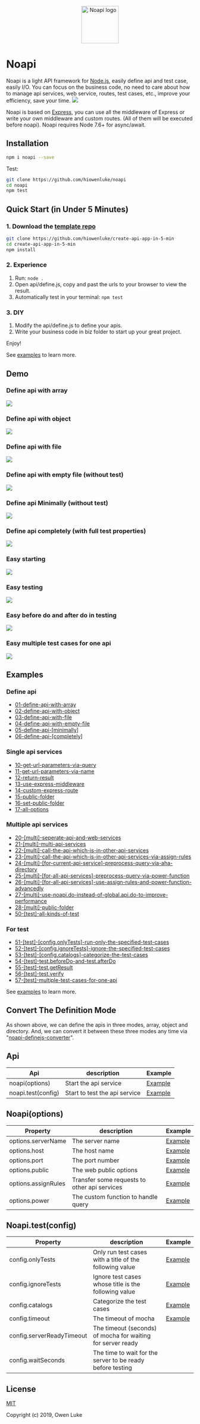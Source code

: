 <p align="center"><img width="100" src="https://raw.githubusercontent.com/hiowenluke/noapi/master/doc/images/logo.png" alt="Noapi logo" /></p>


# Noapi

Noapi is a light API framework for [Node.js](https://nodejs.org), easily define api and test case, easily I/O. You can focus on the business code, no need to care about how to manage api services, web service, routes, test cases, etc., improve your efficiency, save your time.
![](https://github.com/hiowenluke/noapi/blob/master/doc/images/demo0.jpg?raw=true)



Noapi is based on [Express](https://expressjs.com), you can use all the middleware of Express or write your own middleware and custom routes. (All of them will be executed before noapi). Noapi requires Node 7.6+ for async/await.



## Installation

```sh
npm i noapi --save
```

Test:
```sh
git clone https://github.com/hiowenluke/noapi
cd noapi
npm test
```



## Quick Start (in Under 5 Minutes)

### 1. Download the [template repo](https://github.com/hiowenluke/create-api-app-in-5-min)

```sh
git clone https://github.com/hiowenluke/create-api-app-in-5-min
cd create-api-app-in-5-min
npm install
```



### 2. Experience

1) Run: `node .`
2) Open api/define.js, copy and past the urls to your browser to view the result.
3) Automatically test in your terminal: `npm test`



### 3. DIY

1) Modify the api/define.js to define your apis.
2) Write your business code in biz folder to start up your great project. 

Enjoy!



See [examples](https://github.com/hiowenluke/noapi/tree/master/examples) to learn more.



## Demo

### Define api with array

![](https://github.com/hiowenluke/noapi/blob/master/doc/images/demo1.jpg?raw=true)



### Define api with object

![](https://github.com/hiowenluke/noapi/blob/master/doc/images/demo2.jpg?raw=true)



### Define api with file

![](https://github.com/hiowenluke/noapi/blob/master/doc/images/demo3.jpg?raw=true)



### Define api with empty file (without test)

![](https://github.com/hiowenluke/noapi/blob/master/doc/images/demo4.jpg?raw=true)



### Define api Minimally (without test)

![](https://github.com/hiowenluke/noapi/blob/master/doc/images/demo5.jpg?raw=true)



### Define api completely (with full test properties)

![](https://github.com/hiowenluke/noapi/blob/master/doc/images/demo6.jpg?raw=true)



### Easy starting

![](https://github.com/hiowenluke/noapi/blob/master/doc/images/demo7.jpg?raw=true)



### Easy testing

![](https://github.com/hiowenluke/noapi/blob/master/doc/images/demo8.jpg?raw=true)



### Easy before do and after do in testing

![](https://github.com/hiowenluke/noapi/blob/master/doc/images/demo9.jpg?raw=true)



### Easy multiple test cases for one api

![](https://github.com/hiowenluke/noapi/blob/master/doc/images/demo10.jpg?raw=true)



## Examples

### Define api

* [01-define-api-with-array](./examples/01-define-api-with-array)
* [02-define-api-with-object](./examples/02-define-api-with-object)
* [03-define-api-with-file](./examples/03-define-api-with-file)
* [04-define-api-with-empty-file](./examples/04-define-api-with-empty-file)
* [05-define-api-[minimally]](./examples/05-define-api-[minimally])
* [06-define-api-[completely]](./examples/06-define-api-[completely])



### Single api services

* [10-get-url-parameters-via-query](./examples/10-get-url-parameters-via-query)
* [11-get-url-parameters-via-name](./examples/11-get-url-parameters-via-name)
* [12-return-result](./examples/12-return-result)
* [13-use-express-middleware](./examples/13-use-express-middleware)
* [14-custom-express-route](./examples/14-custom-express-route)
* [15-public-folder](./examples/15-public-folder)
* [16-set-public-folder](./examples/16-set-public-folder)
* [17-all-options](./examples/17-all-options)



### Multiple api services

* [20-[multi]-seperate-api-and-web-services](./examples/20-[multi]-seperate-api-and-web-services)
* [21-[multi]-multi-api-services](./examples/21-[multi]-multi-api-services)
* [22-[multi]-call-the-api-which-is-in-other-api-services](./examples/22-[multi]-call-the-api-which-is-in-other-api-services)
* [23-[multi]-call-the-api-which-is-in-other-api-services-via-assign-rules](./examples/23-[multi]-call-the-api-which-is-in-other-api-services-via-assign-rules)
* [24-[multi]-[for-current-api-service]-preprocess-query-via-aha-directory](./examples/24-[multi]-[for-current-api-service]-preprocess-query-via-aha-directory)
* [25-[multi]-[for-all-api-services]-preprocess-query-via-power-function](./examples/25-[multi]-[for-all-api-services]-preprocess-query-via-power-function)
* [26-[multi]-[for-all-api-services]-use-assign-rules-and-power-function-advancedly](./examples/26-[multi]-[for-all-api-services]-use-assign-rules-and-power-function-advancedly)
* [27-[multi]-use-noapi.do-instead-of-global.api.do-to-improve-performance](./examples/27-[multi]-use-noapi.do-instead-of-global.api.do-to-improve-performance)
* [28-[multi]-public-folder](./examples/28-[multi]-public-folder)
* [50-[test]-all-kinds-of-test](./examples/50-[test]-all-kinds-of-test)



### For test

* [51-[test]-[config.onlyTests]-run-only-the-specified-test-cases](./examples/51-[test]-[config.onlyTests]-run-only-the-specified-test-cases)
* [52-[test]-[config.ignoreTests]-ignore-the-specified-test-cases](./examples/52-[test]-[config.ignoreTests]-ignore-the-specified-test-cases)
* [53-[test]-[config.catalogs]-categorize-the-test-cases](./examples/53-[test]-[config.catalogs]-categorize-the-test-cases)
* [54-[test]-test.beforeDo-and-test.afterDo](./examples/54-[test]-test.beforeDo-and-test.afterDo)
* [55-[test]-test.getResult](./examples/55-[test]-test.getResult)
* [56-[test]-test.verify](./examples/56-[test]-test.verify)
* [57-[test]-multiple-test-cases-for-one-api](./examples/57-[test]-multiple-test-cases-for-one-api)



See [examples](./examples) to learn more.



## Convert The Definition Mode

As shown above, we can define the apis in three modes, array, object and directory. And, we can convert it between these three modes any time via "[noapi-definejs-converter](https://github.com/hiowenluke/noapi-definejs-converter)".




## Api

| Api | description | Example |
| -- | -- | -- |
| noapi(options) | Start the api service | [Example](./examples/16-all-options/app.js) |
| noapi.test(config) | Start to test the api service | [Example](./examples/12-use-express-middleware/test/index.js) |



## Noapi(options)

| Property | description | Example |
| -- | -- | -- |
| options.serverName | The server name | [Example](./examples/16-all-options/app.js) |
| options.host | The host name | [Example](./examples/16-all-options/app.js) |
| options.port | The port number | [Example](./examples/16-all-options/app.js) |
| options.public | The web public options  | [Example](./examples/16-all-options/app.js) |
| options.assignRules | Transfer some requests to other api services | [Example](./examples/23-[multi]-call-the-api-which-is-in-other-api-services-via-assign-rules/web/app.js) |
| options.power | The custom function to handle query | [Example](./examples/25-[multi]-[for-all-api-services]-preprocess-query-via-power-function/app.js) |



## Noapi.test(config)

| Property | description | Example |
| -- | -- | -- |
| config.onlyTests | Only run test cases with a title of the following value | [Example](./examples/51-[test]-[config.onlyTests]-run-only-the-specified-test-cases/test/config.js)|
| config.ignoreTests | Ignore test cases whose title is the following value | [Example](./examples/52-[test]-[config.ignoreTests]-ignore-the-specified-test-cases/test/config.js)|
| config.catalogs | Categorize the test cases | [Example](./examples/53-[test]-[config.catalogs]-categorize-the-test-cases/test/config.js)|
| config.timeout | The timeout of mocha | [Example](./examples/12-use-express-middleware/test/index.js)|
| config.serverReadyTimeout | The timeout (seconds) of mocha for waiting for server ready | |
| config.waitSeconds | The time to wait for the server to be ready before testing | |



## License

[MIT](LICENSE)

Copyright (c) 2019, Owen Luke

